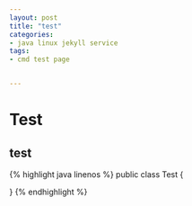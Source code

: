 ```yaml
---
layout: post 
title: "test"
categories:
- java linux jekyll service
tags:
- cmd test page


---
```


Test
=
test
-

{% highlight java linenos %}
public class Test {

}
{% endhighlight %}

